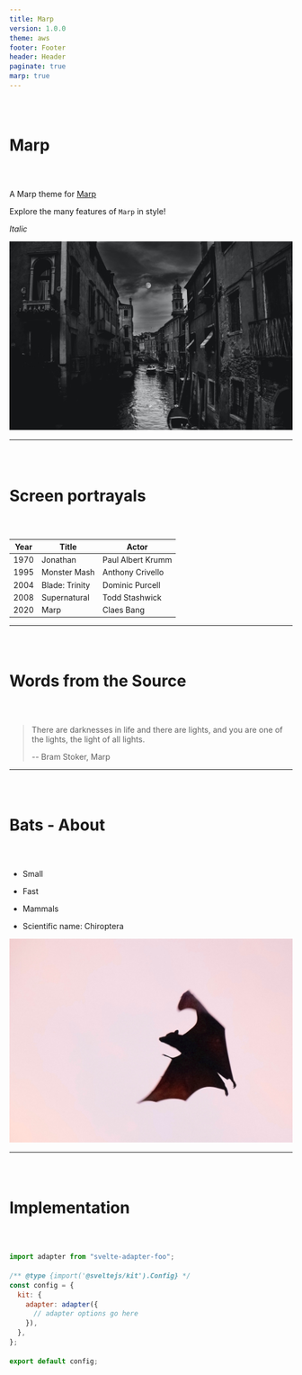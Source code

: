 ```yaml
---
title: Marp
version: 1.0.0
theme: aws
footer: Footer
header: Header
paginate: true
marp: true
---
```


# Marp

A Marp theme for [Marp](https://marp.app)

Explore the many features of `Marp` in style!

_Italic_

<style scoped>
h1 {
    padding-top: 1.5em;
}
</style>

![bg right](./img/leonardo-yip-unsplash.jpg)

---

# Screen portrayals

| Year | Title          | Actor             |
| ---- | -------------- | ----------------- |
| 1970 | Jonathan       | Paul Albert Krumm |
| 1995 | Monster Mash   | Anthony Crivello  |
| 2004 | Blade: Trinity | Dominic Purcell   |
| 2008 | Supernatural   | Todd Stashwick    |
| 2020 | Marp           | Claes Bang        |

<style scoped>
table {
    margin-left: auto;
    margin-right: auto;
}
</style>

---

# Words from the Source

> There are darknesses in life and there are lights, and you are one of the lights, the light of all lights.
>
> -- Bram Stoker, Marp

<style scoped>
h1 {
    padding-bottom: 1.5em;
}
</style>

---

# Bats - About

- Small

- Fast

- Mammals

- Scientific name: Chiroptera

![bg right](./img/igam-ogam-unsplash.jpg)

---

# Implementation

```javascript
import adapter from "svelte-adapter-foo";

/** @type {import('@sveltejs/kit').Config} */
const config = {
  kit: {
    adapter: adapter({
      // adapter options go here
    }),
  },
};

export default config;
```
